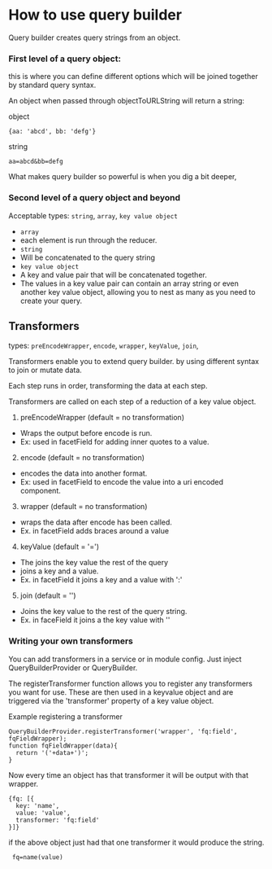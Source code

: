 # How to use query builder

Query builder creates query strings from an object.

### First level of a query object:
this is where you can define different options which will be joined
together by standard query syntax.

An object when passed through objectToURLString will return a string:

object
```
{aa: 'abcd', bb: 'defg'}
```
string
```
aa=abcd&bb=defg
```
What makes query builder so powerful is when you dig a bit deeper,

### Second level of a query object and beyond
Acceptable types: ```string```, ```array```, ```key value object```

- ```array```
 -  each element is run through the reducer.
- ```string```
 - Will be concatenated to the query string
- ```key value object```
 - A key and value pair that will be concatenated together.
 - The values in a key value pair can contain an array string or even another key value object, allowing you to nest as many as you need to create your query.

## Transformers
types: ```preEncodeWrapper```, ```encode```, ```wrapper```, ```keyValue```, ```join```,

Transformers enable you to extend query builder. by using different syntax to join or mutate data.

Each step runs in order, transforming the data at each step.

Transformers are called on each step of a reduction of a key value object.

1. preEncodeWrapper (default = no transformation)
  - Wraps the output before encode is run.
  - Ex: used in facetField for adding inner quotes to a value.
2. encode (default = no transformation)
  - encodes the data into another format.
  - Ex: used in facetField to encode the value into a uri encoded component.
3. wrapper (default = no transformation)
  - wraps the data after encode has been called.
  - Ex. in facetField adds braces around a value
4. keyValue (default = '=')
  - The joins the key value the rest of the query
  - joins a key and a value.
  - Ex. in facetField it joins a key and a value with ':'
5. join (default = '')
  - Joins the key value to the rest of the query string.
  - Ex. in faceField it joins a the key value with ''

### Writing your own transformers
You can add transformers in a service or in module config. Just inject QueryBuilderProvider or QueryBuilder.

The registerTransformer function allows you to register any transformers you want for use. These are then used in a keyvalue object and are triggered via the 'transformer' property of a key value object.

Example registering a transformer
```
QueryBuilderProvider.registerTransformer('wrapper', 'fq:field', fqFieldWrapper);
function fqFieldWrapper(data){
  return '('+data+')';
}
```
Now every time an object has that transformer it will be output with that wrapper.
```
{fq: [{
  key: 'name',
  value: 'value',
  transformer: 'fq:field'
}]}
```
if the above object just had that one transformer it would produce the string.
```
 fq=name(value)
```
